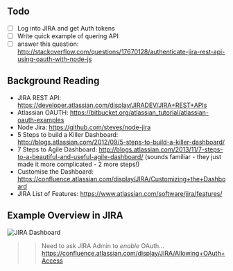 

## Todo

* [ ] Log into JIRA and get Auth tokens
* [ ] Write quick example of quering API
* [ ] answer this question:
http://stackoverflow.com/questions/17670128/authenticate-jira-rest-api-using-oauth-with-node-js

## Background Reading

- JIRA REST API: https://developer.atlassian.com/display/JIRADEV/JIRA+REST+APIs
- Atlassian OAUTH: https://bitbucket.org/atlassian_tutorial/atlassian-oauth-examples
- Node Jira: https://github.com/steves/node-jira
- 5 Steps to build a Killer Dashboard:
http://blogs.atlassian.com/2012/09/5-steps-to-build-a-killer-dashboard/
- 7 Steps to Agile Dashboard:
http://blogs.atlassian.com/2013/11/7-steps-to-a-beautiful-and-useful-agile-dashboard/
(sounds familiar - they just made it more complicated - 2 more steps!)
- Customise the Dashboard: https://confluence.atlassian.com/display/JIRA/Customizing+the+Dashboard
- JIRA List of Features:
https://www.atlassian.com/software/jira/features/

## Example Overview in JIRA

![JIRA Dashboard](http://i.imgur.com/CgdUZiV.png)


>> Need to ask JIRA Admin to *enable* OAuth...
> https://confluence.atlassian.com/display/JIRA/Allowing+OAuth+Access
